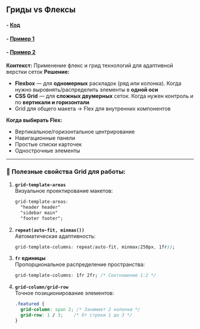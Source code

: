 ## Гриды vs Флексы

#### - [Код](./style.css)
#### - [Пример 1](https://cdpn.io/pen/debug/OPyRQMw?authentication_hash=yYryLeGRRZbM)
#### - [Пример 2](https://cdpn.io/pen/debug/MYajoVO?authentication_hash=LDMmdWazzvZk)

**Контекст:** Применение флекс и грид технологий для адаптивной верстки сеток
**Решение:** 
- **Flexbox** — для **одномерных** раскладок (ряд *или* колонка). Когда нужно выровнять/распределить элементы в **одной оси**
- **CSS Grid** — для **сложных двумерных** сеток. Когда нужен контроль и по **вертикали и горизонтали**
- Grid для общего макета → Flex для внутренних компонентов
 

**Когда выбирать Flex:**
- Вертикальное/горизонтальное центрирование
- Навигационные панели
- Простые списки карточек
- Однострочные элементы

---


### 💎 Полезные свойства Grid для работы:

1. **`grid-template-areas`**  
   Визуальное проектирование макетов:
   ```css
   grid-template-areas:
     "header header"
     "sidebar main"
     "footer footer";
   ```

2. **`repeat(auto-fit, minmax())`**  
   Автоматическая адаптивность:
   ```css
   grid-template-columns: repeat(auto-fit, minmax(250px, 1fr));
   ```

3. **`fr` единицы**  
   Пропорциональное распределение пространства:
   ```css
   grid-template-columns: 1fr 2fr; /* Соотношение 1:2 */
   ```

4. **`grid-column/grid-row`**  
   Точное позиционирование элементов:
   ```css
   .featured {
     grid-column: span 2; /* Занимает 2 колонки */
     grid-row: 1 / 3;    /* От строки 1 до 3 */
   }
   ```


